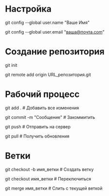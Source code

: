 
# Настройка
git config --global user.name "Ваше Имя"

git config --global user.email "ваша@почта.com"

# Создание репозитория
git init

git remote add origin URL_репозитория.git

# Рабочий процесс

git add .                  # Добавить все изменения

git commit -m "Сообщение"  # Закоммитить

git push                   # Отправить на сервер

git pull                   # Получить обновления

# Ветки
git checkout -b имя_ветки  # Создать ветку

git checkout имя_ветки     # Переключиться

git merge имя_ветки        # Слить с текущей веткой